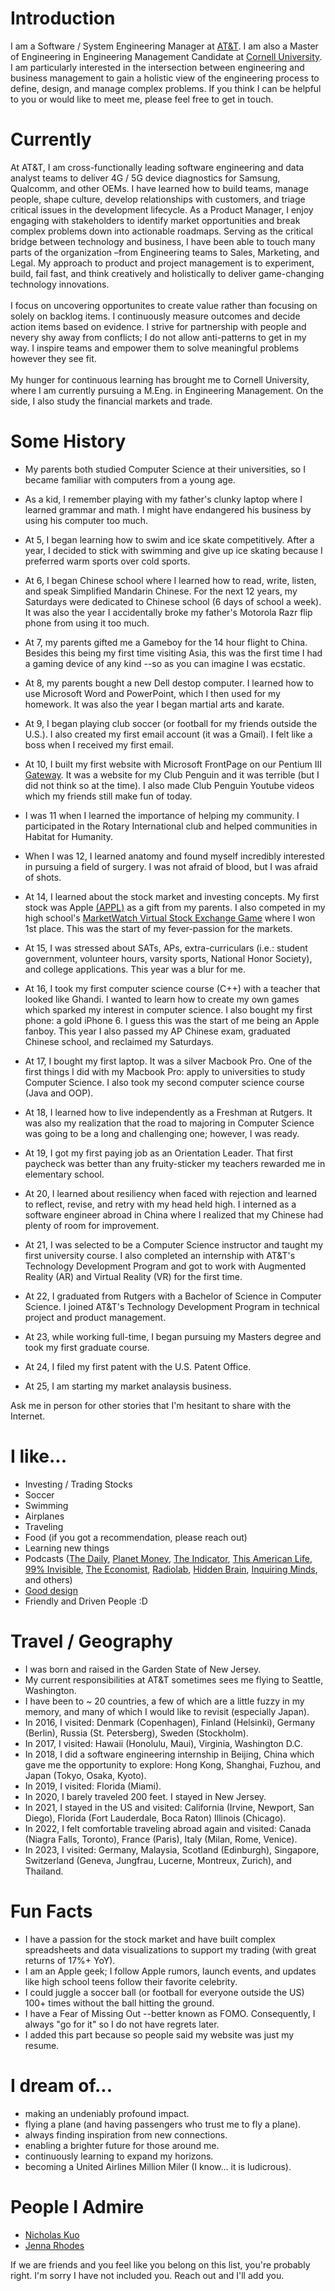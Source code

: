 
# Introduction

I am a Software / System Engineering Manager at [AT&T](https://att.com). I am also a Master of Engineering in Engineering Management Candidate at [Cornell University](https://cornell.edu). I am particularly interested in the intersection between engineering and business management to gain a holistic view of the engineering process to define, design, and manage complex problems. If you think I can be helpful to you or would like to meet me, please feel free to get in touch.

# Currently

At AT&T, I am cross-functionally leading software engineering and data analyst teams to deliver 4G / 5G device diagnostics for Samsung, Qualcomm, and other OEMs. I have learned how to build teams, manage people, shape culture, develop relationships with customers, and triage critical issues in the development lifecycle. As a Product Manager, I enjoy engaging with stakeholders to identify market opportunities and break complex problems down into actionable roadmaps. Serving as the critical bridge between technology and business, I have been able to touch many parts of the organization –from Engineering teams to Sales, Marketing, and Legal. My approach to product and project management is to experiment, build, fail fast, and think creatively and holistically to deliver game-changing technology innovations.
<br/><br/>
I focus on uncovering opportunites to create value rather than focusing on solely on backlog items. I continuously measure outcomes and decide action items based on evidence. I strive for partnership with people and nevery shy away from conflicts; I do not allow anti-patterns to get in my way. I inspire teams and empower them to solve meaningful problems however they see fit. 
<br/><br/>
My hunger for continuous learning has brought me to Cornell University, where I am currently pursuing a M.Eng. in Engineering Management. On the side, I also study the financial markets and trade.

# Some History

- My parents both studied Computer Science at their universities, so I became familiar with computers from a young age.

- As a kid, I remember playing with my father's clunky laptop where I learned grammar and math. I might have endangered his business by using his computer too much.

- At 5, I began learning how to swim and ice skate competitively. After a year, I decided to stick with swimming and give up ice skating because I preferred warm sports over cold sports.

- At 6, I began Chinese school where I learned how to read, write, listen, and speak Simplified Mandarin Chinese. For the next 12 years, my Saturdays were dedicated to Chinese school (6 days of school a week). It was also the year I accidentally broke my father's Motorola Razr flip phone from using it too much.

- At 7, my parents gifted me a Gameboy for the 14 hour flight to China. Besides this being my first time visiting Asia, this was the first time I had a gaming device of any kind --so as you can imagine I was ecstatic.

- At 8, my parents bought a new Dell destop computer. I learned how to use Microsoft Word and PowerPoint, which I then used for my homework. It was also the year I began martial arts and karate.

- At 9, I began playing club soccer (or football for my friends outside the U.S.). I also created my first email account (it was a Gmail). I felt like a boss when I received my first email.

- At 10, I built my first website with Microsoft FrontPage on our Pentium III [Gateway](https://en.wikipedia.org/wiki/Gateway,_Inc.). It was a website for my Club Penguin and it was terrible (but I did not think so at the time). I also made Club Penguin Youtube videos which my friends still make fun of today.

- I was 11 when I learned the importance of helping my community. I participated in the Rotary International club and helped communities in Habitat for Humanity.

- When I was 12, I learned anatomy and found myself incredibly interested in pursuing a field of surgery. I was not afraid of blood, but I was afraid of shots.

- At 14, I learned about the stock market and investing concepts. My first stock was Apple [(APPL)](https://investor.apple.com/stock-price/default.aspx) as a gift from my parents. I also competed in my high school's [MarketWatch Virtual Stock Exchange Game](https://www.marketwatch.com/games) where I won 1st place. This was the start of my fever-passion for the markets.

- At 15, I was stressed about SATs, APs, extra-curriculars (i.e.: student government, volunteer hours, varsity sports, National Honor Society), and college applications. This year was a blur for me. 

- At 16, I took my first computer science course (C++) with a teacher that looked like Ghandi. I wanted to learn how to create my own games which sparked my interest in computer science. I also bought my first phone: a gold iPhone 6. I guess this was the start of me being an Apple fanboy. This year I also passed my AP Chinese exam, graduated Chinese school, and reclaimed my Saturdays.

- At 17, I bought my first laptop. It was a silver Macbook Pro. One of the first things I did with my Macbook Pro: apply to universities to study Computer Science. I also took my second computer science course (Java and OOP).

- At 18, I learned how to live independently as a Freshman at Rutgers. It was also my realization that the road to majoring in Computer Science was going to be a long and challenging one; however, I was ready.

- At 19, I got my first paying job as an Orientation Leader. That first paycheck was better than any fruity-sticker my teachers rewarded me in elementary school.

- At 20, I learned about resiliency when faced with rejection and learned to reflect, revise, and retry with my head held high. I interned as a software engineer abroad in China where I realized that my Chinese had plenty of room for improvement.

- At 21, I was selected to be a Computer Science instructor and taught my first university course. I also completed an internship with AT&T's Technology Development Program and got to work with Augmented Reality (AR) and Virtual Reality (VR) for the first time.

- At 22, I graduated from Rutgers with a Bachelor of Science in Computer Science. I joined AT&T's Technology Development Program in technical project and product management.

- At 23, while working full-time, I began pursuing my Masters degree and took my first graduate course. 

- At 24, I filed my first patent with the U.S. Patent Office.

- At 25, I am starting my market analaysis business.

Ask me in person for other stories that I'm hesitant to share with the Internet.

# I like...

- Investing / Trading Stocks
- Soccer
- Swimming
- Airplanes
- Traveling
- Food (if you got a recommendation, please reach out)
- Learning new things
- Podcasts ([The Daily](https://www.nytimes.com/column/the-daily), [Planet Money](https://www.npr.org/sections/money/), [The Indicator](https://www.npr.org/podcasts/510325/the-indicator-from-planet-money), [This American Life](https://www.thisamericanlife.org/), [99% Invisible](https://99percentinvisible.org/episodes/), [The Economist](http://radio.economist.com/), [Radiolab](https://www.wnycstudios.org/shows/radiolab), [Hidden Brain](https://www.npr.org/series/423302056/hidden-brain), [Inquiring Minds](https://inquiring.show), and others)
- [Good design](/)
- Friendly and Driven People :D

# Travel / Geography

- I was born and raised in the Garden State of New Jersey.
- My current responsibilities at AT&T sometimes sees me flying to Seattle, Washington.
- I have been to ~ 20 countries, a few of which are a little fuzzy in my memory, and many of which I would like to revisit (especially Japan).
- In 2016, I visited: Denmark (Copenhagen), Finland (Helsinki), Germany (Berlin), Russia (St. Petersberg), Sweden (Stockholm).
- In 2017, I visited: Hawaii (Honolulu, Maui), Virginia, Washington D.C.
- In 2018, I did a software engineering internship in Beijing, China which gave me the opportunity to explore: Hong Kong, Shanghai, Fuzhou, and Japan (Tokyo, Osaka, Kyoto).
- In 2019, I visited: Florida (Miami).
- In 2020, I barely traveled 200 feet. I stayed in New Jersey.
- In 2021, I stayed in the US and visited: California (Irvine, Newport, San Diego), Florida (Fort Lauderdale, Boca Raton) Illinois (Chicago).
- In 2022, I felt comfortable traveling abroad again and visited: Canada (Niagra Falls, Toronto), France (Paris), Italy (Milan, Rome, Venice).
- In 2023, I visited: Germany, Malaysia, Scotland (Edinburgh), Singapore, Switzerland (Geneva, Jungfrau, Lucerne, Montreux, Zurich), and Thailand.

# Fun Facts

- I have a passion for the stock market and have built complex spreadsheets and data visualizations to support my trading (with great returns of 17%+ YoY).
- I am an Apple geek; I follow Apple rumors, launch events, and updates like high school teens follow their favorite celebrity.
- I could juggle a soccer ball (or football for everyone outside the US) 100+ times without the ball hitting the ground.
- I have a Fear of Missing Out --better known as FOMO. Consequently, I always "go for it" so I do not have regrets later.
- I added this part because so people said my website was just my resume.

# I dream of...

- making an undeniably profound impact.
- flying a plane (and having passengers who trust me to fly a plane).
- always finding inspiration from new connections.
- enabling a brighter future for those around me.
- continuously learning to expand my horizons.
- becoming a United Airlines Million Miler (I know... it is ludicrous).

# People I Admire

- [Nicholas Kuo](https://www.linkedin.com/in/nicholaskuo)
- [Jenna Rhodes](https://www.linkedin.com/in/jenna-rhodes-499501132)

If we are friends and you feel like you belong on this list, you're probably right. I'm sorry I have not included you. Reach out and I'll add you.

